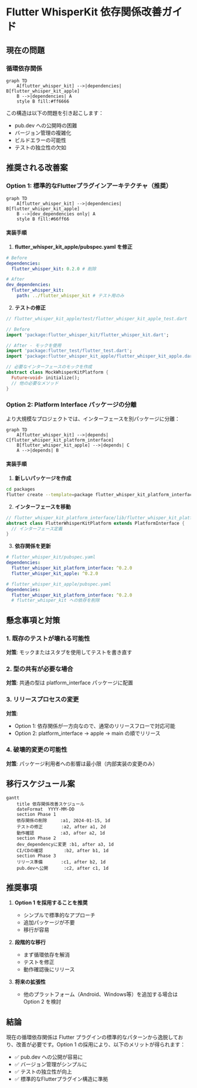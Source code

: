# Flutter WhisperKit 依存関係改善ガイド

## 現在の問題

### 循環依存関係

```mermaid
graph TD
    A[flutter_whisper_kit] -->|dependencies| B[flutter_whisper_kit_apple]
    B -->|dependencies| A
    style B fill:#ff6666
```

この構造は以下の問題を引き起こします：

- pub.dev への公開時の困難
- バージョン管理の複雑化
- ビルドエラーの可能性
- テストの独立性の欠如

## 推奨される改善案

### Option 1: 標準的なFlutterプラグインアーキテクチャ（推奨）

```mermaid
graph TD
    A[flutter_whisper_kit] -->|dependencies| B[flutter_whisper_kit_apple]
    B -->|dev_dependencies only| A
    style B fill:#66ff66
```

#### 実装手順

1. **flutter_whisper_kit_apple/pubspec.yaml を修正**

```yaml
# Before
dependencies:
  flutter_whisper_kit: 0.2.0 # 削除

# After
dev_dependencies:
  flutter_whisper_kit:
    path: ../flutter_whisper_kit # テスト用のみ
```

2. **テストの修正**

```dart
// flutter_whisper_kit_apple/test/flutter_whisper_kit_apple_test.dart

// Before
import 'package:flutter_whisper_kit/flutter_whisper_kit.dart';

// After - モックを使用
import 'package:flutter_test/flutter_test.dart';
import 'package:flutter_whisper_kit_apple/flutter_whisper_kit_apple.dart';

// 必要なインターフェースのモックを作成
abstract class MockWhisperKitPlatform {
  Future<void> initialize();
  // 他の必要なメソッド
}
```

### Option 2: Platform Interface パッケージの分離

より大規模なプロジェクトでは、インターフェースを別パッケージに分離：

```mermaid
graph TD
    A[flutter_whisper_kit] -->|depends| C[flutter_whisper_kit_platform_interface]
    B[flutter_whisper_kit_apple] -->|depends| C
    A -->|depends| B
```

#### 実装手順

1. **新しいパッケージを作成**

```bash
cd packages
flutter create --template=package flutter_whisper_kit_platform_interface
```

2. **インターフェースを移動**

```dart
// flutter_whisper_kit_platform_interface/lib/flutter_whisper_kit_platform_interface.dart
abstract class FlutterWhisperKitPlatform extends PlatformInterface {
  // インターフェース定義
}
```

3. **依存関係を更新**

```yaml
# flutter_whisper_kit/pubspec.yaml
dependencies:
  flutter_whisper_kit_platform_interface: ^0.2.0
  flutter_whisper_kit_apple: ^0.2.0

# flutter_whisper_kit_apple/pubspec.yaml
dependencies:
  flutter_whisper_kit_platform_interface: ^0.2.0
  # flutter_whisper_kit への依存を削除
```

## 懸念事項と対策

### 1. 既存のテストが壊れる可能性

**対策**: モックまたはスタブを使用してテストを書き直す

### 2. 型の共有が必要な場合

**対策**: 共通の型は platform_interface パッケージに配置

### 3. リリースプロセスの変更

**対策**:

- Option 1: 依存関係が一方向なので、通常のリリースフローで対応可能
- Option 2: platform_interface → apple → main の順でリリース

### 4. 破壊的変更の可能性

**対策**: パッケージ利用者への影響は最小限（内部実装の変更のみ）

## 移行スケジュール案

```mermaid
gantt
    title 依存関係改善スケジュール
    dateFormat  YYYY-MM-DD
    section Phase 1
    依存関係の削除     :a1, 2024-01-15, 1d
    テストの修正       :a2, after a1, 2d
    動作確認          :a3, after a2, 1d
    section Phase 2
    dev_dependencyに変更 :b1, after a3, 1d
    CI/CDの確認        :b2, after b1, 1d
    section Phase 3
    リリース準備       :c1, after b2, 1d
    pub.devへ公開      :c2, after c1, 1d
```

## 推奨事項

1. **Option 1 を採用することを推奨**
   - シンプルで標準的なアプローチ
   - 追加パッケージが不要
   - 移行が容易

2. **段階的な移行**
   - まず循環依存を解消
   - テストを修正
   - 動作確認後にリリース

3. **将来の拡張性**
   - 他のプラットフォーム（Android、Windows等）を追加する場合は Option 2 を検討

## 結論

現在の循環依存関係は Flutter プラグインの標準的なパターンから逸脱しており、改善が必要です。Option 1 の採用により、以下のメリットが得られます：

- ✅ pub.dev への公開が容易に
- ✅ バージョン管理がシンプルに
- ✅ テストの独立性が向上
- ✅ 標準的なFlutterプラグイン構造に準拠
